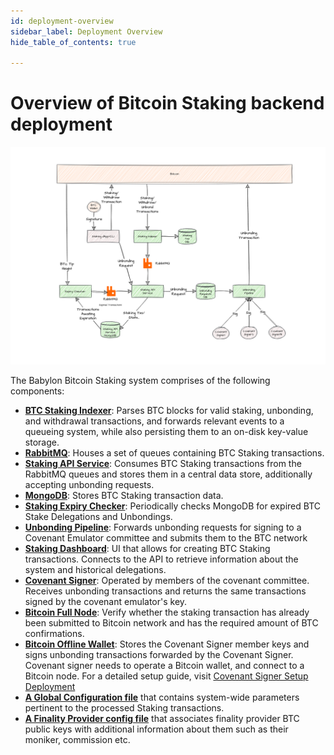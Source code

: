 ```yaml
---
id: deployment-overview
sidebar_label: Deployment Overview
hide_table_of_contents: true

---
```

# Overview of Bitcoin Staking backend deployment

![Overview of Bitcoin Staking backend deployment](images/phase-1-overview.png)

The Babylon Bitcoin Staking system comprises of the following components:

- [**BTC Staking Indexer**](../backend-deployment/services/staking-indexer.md):
Parses BTC blocks for valid staking, unbonding,
and withdrawal transactions, and forwards relevant events to a queueing system,
while also persisting them to an on-disk key-value storage.
- [**RabbitMQ**](./infra/rabbitmq.md):
Houses a set of queues containing BTC Staking transactions.
- [**Staking API Service**](./services/staking-api.md):
Consumes BTC Staking transactions from the RabbitMQ queues
and stores them in a central data store,
additionally accepting unbonding requests.
- [**MongoDB**](./infra/mongodb.md): Stores BTC Staking transaction data.
- [**Staking Expiry Checker**](./services/staking-expiry-checker.md):
Periodically checks MongoDB for expired BTC Stake Delegations and Unbondings.
- [**Unbonding Pipeline**](./services/staking-expiry-checker.md):
Forwards unbonding requests for signing to a Covenant Emulator committee
and submits them to the BTC network
- [**Staking Dashboard**](https://github.com/babylonlabs-io/btc-staking-dashboard):
UI that allows for creating BTC Staking transactions.
Connects to the API to retrieve information about the system and historical delegations.
- [**Covenant Signer**](https://github.com/babylonlabs-io/covenant-signer/blob/dev/docs/deployment.md#covenant-signer-setup-deployment):
Operated by members of the covenant committee.
Receives unbonding transactions and returns the same
transactions signed by the covenant emulator's key.
- [**Bitcoin Full Node**](./infra/bitcoind.md):
Verify whether the staking transaction has already been
submitted to Bitcoin network
and has the required amount of BTC confirmations.
- [**Bitcoin Offline Wallet**](https://github.com/babylonlabs-io/covenant-signer/blob/dev/docs/deployment.md#3-bitcoind-offline-wallet-operations):
Stores the Covenant Signer member keys
and signs unbonding transactions forwarded by the Covenant Signer.
Covenant signer needs to operate a Bitcoin wallet,
and connect to a Bitcoin node.
For a detailed setup guide, visit [Covenant Signer Setup Deployment](https://github.com/babylonlabs-io/covenant-signer/blob/dev/docs/deployment.md)
- [**A Global Configuration file**](./global-system-configuration.md)
that contains system-wide parameters pertinent
to the processed Staking transactions.
- [**A Finality Provider config file**](./global-system-configuration.md)
that associates finality provider
BTC public keys with additional information about them such
as their moniker, commission etc.
